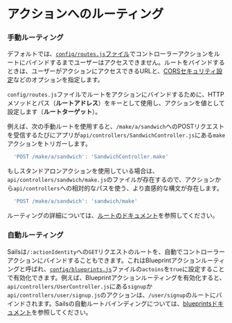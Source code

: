 # アクションへのルーティング

### 手動ルーティング

デフォルトでは、[`config/routes.js`ファイル](https://sailsguides.jp/doc/reference/configuration/sails-config-routes)でコントローラーアクションをルートにバインドするまでユーザーはアクセスできません。ルートをバインドするときは、ユーザーがアクションにアクセスできるURLと、[CORSセキュリティ設定](https://sailsguides.jp/doc/concepts/security/cors#?configuring-cors-for-individual-routes)などのオプションを指定します。

`config/routes.js`ファイルでルートをアクションにバインドするために、HTTPメソッドとパス（**ルートアドレス**）をキーとして使用し、アクションを値として設定します（**ルートターゲット**）。

例えば、次の手動ルートを使用すると、`/make/a/sandwich`へのPOSTリクエストを受信するたびにアプリが`api/controllers/SandwichController.js`にある`make`アクションをトリガーします。

```js
  'POST /make/a/sandwich': 'SandwichController.make'
```

もしスタンドアロンアクションを使用している場合は、`api/controllers/sandwich/make.js`のファイルが存在するので、アクションから`api/controllers`への相対的なパスを使う、より直感的な構文が存在します。

```js
  'POST /make/a/sandwich': 'sandwich/make'
```

ルーティングの詳細については、[ルートのドキュメント](https://sailsguides.jp/doc/concepts/Routes)を参照してください。

### 自動ルーティング

Sailsは`/:actionIdentity`への`GET`リクエストのルートを、自動でコントローラーアクションにバインドすることもできます。これはBlueprintアクションルーティングと呼ばれ、[`config/blueprints.js`](https://sailsguides.jp/doc/reference/configuration/sails-config-blueprints)ファイルの`actoins`を`true`に設定することで有効化できます。例えば、Blueprintアクションルーティングを有効化すると、`api/controllers/UserController.js`にある`signup`か`api/controllers/user/signup.js`のアクションは、`/user/signup`のルートにバインドされます。Sailsの自動ルートバインディングについては、[blueprintsドキュメント](https://sailsguides.jp/doc/reference/blueprint-api)を参照してください。

<docmeta name="displayName" value="アクションへのルーティング">
